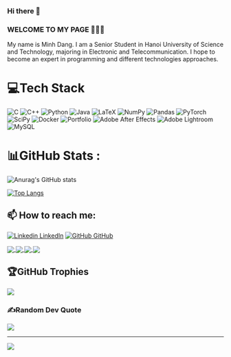### Hi there 👋

### WELCOME TO MY PAGE 👋👋👋
My name is Minh Dang. I am a Senior Student in Hanoi University of Science and Technology, majoring in Electronic and Telecommunication. I hope to become an expert in programming and different technologies approaches.<br>
# 💻Tech Stack
![C](https://img.shields.io/badge/c-%2300599C.svg?style=for-the-badge&logo=c&logoColor=white) ![C++](https://img.shields.io/badge/c++-%2300599C.svg?style=for-the-badge&logo=c%2B%2B&logoColor=white) ![Python](https://img.shields.io/badge/python-3670A0?style=for-the-badge&logo=python&logoColor=ffdd54) ![Java](https://img.shields.io/badge/java-%23ED8B00.svg?style=for-the-badge&logo=java&logoColor=white) ![LaTeX](https://img.shields.io/badge/latex-%23008080.svg?style=for-the-badge&logo=latex&logoColor=white) ![NumPy](https://img.shields.io/badge/numpy-%23013243.svg?style=for-the-badge&logo=numpy&logoColor=white) ![Pandas](https://img.shields.io/badge/pandas-%23150458.svg?style=for-the-badge&logo=pandas&logoColor=white) ![PyTorch](https://img.shields.io/badge/PyTorch-%23EE4C2C.svg?style=for-the-badge&logo=PyTorch&logoColor=white) ![SciPy](https://img.shields.io/badge/SciPy-%230C55A5.svg?style=for-the-badge&logo=scipy&logoColor=%white) ![Docker](https://img.shields.io/badge/docker-%230db7ed.svg?style=for-the-badge&logo=docker&logoColor=white) ![Portfolio](https://img.shields.io/badge/Portfolio-%23000000.svg?style=for-the-badge&logo=firefox&logoColor=#FF7139) ![Adobe After Effects](https://img.shields.io/badge/Adobe%20After%20Effects-9999FF.svg?style=for-the-badge&logo=Adobe%20After%20Effects&logoColor=white) ![Adobe Lightroom](https://img.shields.io/badge/Adobe%20Lightroom-31A8FF.svg?style=for-the-badge&logo=Adobe%20Lightroom&logoColor=white) ![MySQL](https://img.shields.io/badge/mysql-%2300f.svg?style=for-the-badge&logo=mysql&logoColor=white)

# 📊GitHub Stats :
![Anurag's GitHub stats](https://github-readme-stats.vercel.app/api?username=husthunterpy01&show_icons=true&theme=transparent)

[![Top Langs](https://github-readme-stats.vercel.app/api/top-langs/?username=husthunterpy01)](https://github.com/anuraghazra/github-readme-stats)

## 📫 How to reach me: 

[![Linkedin](https://i.stack.imgur.com/gVE0j.png) LinkedIn](https://www.linkedin.com/in/minh-dang-tran-nhat-a19420251/) 
[![GitHub](https://i.stack.imgur.com/tskMh.png) GitHub](https://github.com/husthunterpy01) 

<a href="https://github.com/husthunterpy01/Bike-rental-system/">
  <!-- Change the `github-readme-stats.anuraghazra1.vercel.app` to `github-readme-stats.vercel.app`  -->
  <img align="center" src="https://github-readme-stats.anuraghazra1.vercel.app/api/pin/?username=husthunterpy01&repo=Bike-rental-system&theme=dracula" />
</a>
<a href="https://github.com/husthunterpy01/Movie-Recommendation-System/">
  <!-- Change the `github-readme-stats.anuraghazra1.vercel.app` to `github-readme-stats.vercel.app`  -->
  <img align="center" src="https://github-readme-stats.anuraghazra1.vercel.app/api/pin/?username=husthunterpy01&repo=Movie-Recommendation-System&theme=dark" />
</a>


<a href="https://github.com/husthunterpy01/Project2/">
  <!-- Change the `github-readme-stats.anuraghazra1.vercel.app` to `github-readme-stats.vercel.app`  -->
  <img align="center" src="https://github-readme-stats.anuraghazra1.vercel.app/api/pin/?username=husthunterpy01&repo=Project2&theme=gruvbox" />
</a>    
<a href="https://github.com/husthunterpy01/VHDL_Proj/">
  <!-- Change the `github-readme-stats.anuraghazra1.vercel.app` to `github-readme-stats.vercel.app`  -->
  <img align="center" src="https://github-readme-stats.anuraghazra1.vercel.app/api/pin/?username=husthunterpy01&repo=VHDL_Proj&theme=gruvbox" />
</a>    

## 🏆GitHub Trophies
![](https://github-trophies.vercel.app/?username=husthunterpy01&theme=radical&no-frame=false&no-bg=false&margin-w=4)

### ✍️Random Dev Quote
![](https://quotes-github-readme.vercel.app/api?type=horizontal&theme=merko)

---
[![](https://visitcount.itsvg.in/api?id=husthunterpy01&icon=0&color=0)](https://visitcount.itsvg.in)
